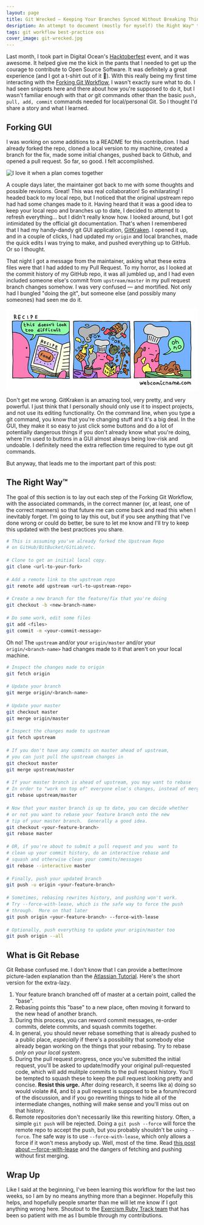 ```yaml
---
layout: page
title: Git Wrecked — Keeping Your Branches Synced Without Breaking Things
desription: An attempt to document (mostly for myself) the Right Way™ to sync Git branches.
tags: git workflow best-practice oss
cover_image: git-wrecked.jpg
---
```


Last month, I took part in Digital Ocean's [Hacktoberfest](https://hacktoberfest.digitalocean.com/) event, and it was awesome.  It helped give me the kick in the pants that I needed to get up the courage to contribute to Open Source Software.  It was definitely a great experience (and I got a t-shirt out of it 😬).  With this really being my first time interacting with the [Forking Git Workflow](https://www.atlassian.com/git/tutorials/comparing-workflows/forking-workflow), I wasn't exactly sure what to do.  I had seen snippets here and there about how you're supposed to do it, but I wasn't familiar enough with that *or* git commands other than the basic `push, pull, add, commit` commands needed for local/personal Git.  So I thought I'd share a story and what I learned.

## Forking GUI

I was working on some additions to a README for this contribution.  I had already forked the repo, cloned a local version to my machine, created a branch for the fix, made some initial changes, pushed back to Github, and opened a pull request.  So far, so good.  I felt accomplished.

![I love it when a plan comes together](/img/git-plan.gif)

A couple days later, the maintainer got back to me with some thoughts and possible revisions.  Great!  This was real collaboration!  So exhilarating!  I headed back to my local repo, but I noticed that the original upstream repo had had some changes made to it.  Having heard that it was a good idea to keep your local repo and branches up to date, I decided to attempt to refresh everything… but I didn't really know how.  I looked around, but I got intimidated by the official git documentation.  That's when I remembered that I had my handy-dandy git GUI application, [GitKraken](https://www.gitkraken.com/).  I opened it up, and in a couple of clicks, I had updated my `origin` and local branches, made the quick edits I was trying to make, and pushed everything up to GitHub.  Or so I thought.

That night I got a message from the maintainer, asking what these extra files were that I had added to my Pull Request.  To my horror, as I looked at the commit history of my GitHub repo, it was all jumbled up, and I had even included someone else's commit from `upstream/master` in my pull request branch changes somehow.  I was very confused — and mortified.  Not only had I bungled "doing the git", but someone else (and possibly many someones) had seen me do it.

![Oh no.](/img/git-oh-no.png)

Don't get me wrong.  GitKraken is an amazing tool, very pretty, and very powerful.  I just think that I personally should only use it to inspect projects, and not use its editing functionality.  On the command line, when you type a git command, you know that you're changing stuff and it's a big deal.  In the GUI, they make it so easy to just click some buttons and do a lot of potentially dangerous things if you don't already know what you're doing, where I'm used to buttons in a GUI almost always being low-risk and undoable.  I definitely need the extra reflection time required to type out git commands.

But anyway, that leads me to the important part of this post:

## The Right Way™

The goal of this section is to lay out each step of the Forking Git Workflow, with the associated commands, in the correct manner (or, at least, one of the correct manners) so that future me can come back and read this when I inevitably forget.  I'm going to lay this out, but if you see anything that I've done wrong or could do better, be sure to let me know and I'll try to keep this updated with the best practices you share.

```bash
# This is assuming you've already forked the Upstream Repo
# on GitHub/BitBucket/GitLab/etc.

# Clone to get an initial local copy.
git clone <url-to-your-fork>

# Add a remote link to the upstream repo
git remote add upstream <url-to-upstream-repo>

# Create a new branch for the feature/fix that you're doing
git checkout -b <new-branch-name>

# Do some work, edit some files
git add <files>
git commit -m <your-commit-message>
```

Oh no!  The `upstream` and/or your `origin/master` and/or your `origin/<branch-name>` had changes made to it that aren't on your local machine.

```bash
# Inspect the changes made to origin
git fetch origin

# Update your branch
git merge origin/<branch-name>

# Update your master
git checkout master
git merge origin/master

# Inspect the changes made to upstream
git fetch upstream

# If you don't have any commits on master ahead of upstream,
# you can just pull the upstream changes in
git checkout master
git merge upstream/master

# If your master branch is ahead of upstream, you may want to rebase
# In order to "work on top of" everyone else's changes, instead of merging
git rebase upstream/master

# Now that your master branch is up to date, you can decide whether
# or not you want to rebase your feature branch onto the new
# tip of your master branch.  Generally a good idea.
git checkout <your-feature-branch>
git rebase master

# OR, if you're about to submit a pull request and you  want to
# clean up your commit history, do an interactive rebase and
# squash and otherwise clean your commits/messages
git rebase --interactive master

# Finally, push your updated branch
git push -u origin <your-feature-branch>

# Sometimes, rebasing rewrites history, and pushing won't work.
# Try --force-with-lease, which is the safe way to force the push
# through.  More on that later
git push origin <your-feature-branch> --force-with-lease

# Optionally, push everything to update your origin/master too
git push origin --all
```

## What is Git Rebase

Git Rebase confused me.  I don't know that I can provide a better/more picture-laden explanation than the [Atlassian Tutorial](https://www.atlassian.com/git/tutorials/rewriting-history/git-rebase).  Here's the short version for the extra-lazy.

1. Your feature branch branched off of master at a certain point, called the "base".
2. Rebasing points this "base" to a new place, often moving it forward to the new head of another branch.
3. During this process, you can reword commit messages, re-order commits, delete commits, and squash commits together.
4. In general, you should never rebase something that is already pushed to a public place, *especially* if there's a possibility that somebody else already began working on the things that your rebasing.  Try to rebase *only on your local system*.
5. During the pull request progress, once you've submitted the initial request, you'll be asked to update/modify your original pull-requested code, which will add mulitple commits to the pull request history.  You'll be tempted to squash these to keep the pull request looking pretty and concise.  **Resist this urge.**  After doing research, it seems like a) doing so would violate #4, and b) a pull request is supposed to be a forum/record of the discussion, and if you go rewriting things to hide all of the intermediate changes, nothing will make sense and you'll miss out on that history.
6. Remote repositories don't necessarily like this rewriting history.  Often, a simple `git push` will be rejected.  Doing a `git push --force` will force the remote repo to accept the push, but you probably shouldn't be using `--force`.  The safe way is to use `--force-with-lease`, which only allows a force if it won't mess anybody up.   Well, most of the time.  Read [this post about —force-with-lease](https://developer.atlassian.com/blog/2015/04/force-with-lease/) and the dangers of fetching and pushing without first merging.

## Wrap Up

Like I said at the beginning, I've been learning this workflow for the last two weeks, so I am by no means anything more than a beginner.  Hopefully this helps, and hopefully people smarter than me will let me know if I got anything wrong here.  Shoutout to the [Exercism Ruby Track team](https://github.com/exercism/ruby/pull/760) that has been so patient with me as I bumble through my contributions.